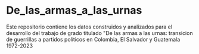 # De_las_armas_a_las_urnas
Este repositorio contiene los datos construidos y analizados para el desarrollo del trabajo de grado titulado "De las armas a las urnas: transicion de guerrillas a partidos políticos en Colombia, El Salvador y Guatemala 1972-2023
